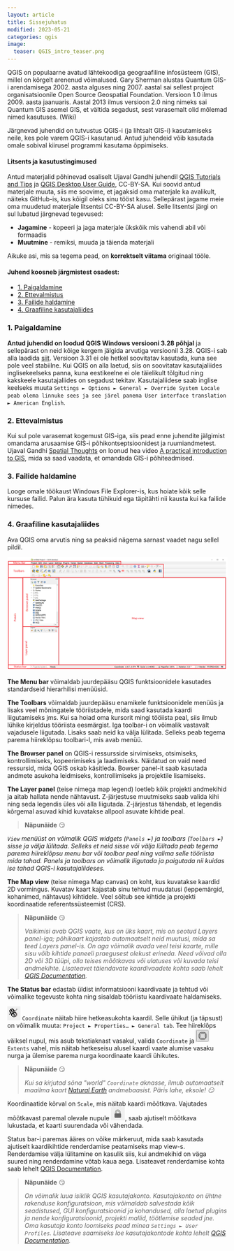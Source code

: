 ```yaml
---
layout: article
title: Sissejuhatus
modified: 2023-05-21
categories: qgis
image:
  teaser: QGIS_intro_teaser.png
---
```


QGIS on populaarne avatud lähtekoodiga geograafiline infosüsteem (GIS), millel on kõrgelt arenenud võimalused. Gary Sherman alustas Quantum GIS-i arendamisega 2002. aasta alguses ning 2007. aastal sai sellest project organisatsioonile Open Source Geospatial Foundation. Versioon 1.0 ilmus 2009. aasta jaanuaris. Aastal 2013 ilmus versioon 2.0 ning nimeks sai Quantum GIS asemel GIS, et vältida segadust, sest varasemalt olid mõlemad nimed kasutuses. (Wiki)

Järgnevad juhendid on tutvustus QGIS-i (ja lihtsalt GIS-i) kasutamiseks neile, kes pole varem QGIS-i kasutanud. Antud juhendeid võib kasutada omale sobival kiirusel programmi kasutama õppimiseks.

#### Litsents ja kasutustingimused
Antud materjalid põhinevad osaliselt Ujaval Gandhi juhendil [QGIS Tutorials and Tips](https://www.qgistutorials.com/en/docs/introduction.html) ja [QGIS Desktop User Guide](https://docs.qgis.org/3.28/en/docs/user_manual/index.html), CC-BY-SA. Kui soovid antud materjale muuta, siis me soovime, et jagaksid oma materjale ka avalikult, näiteks GitHub-is, kus kõigil oleks sinu tööst kasu. Sellepärast jagame meie oma muudetud materjale litsentsi CC-BY-SA alusel.
Selle litsentsi järgi on sul lubatud järgnevad tegevused:
+ **Jagamine** - kopeeri ja jaga materjale ükskõik mis vahendi abil või formaadis
+ **Muutmine** - remiksi, muuda ja täienda materjali

Aikuke asi, mis sa tegema pead, on **korrektselt viitama** originaal tööle.

#### Juhend koosneb järgmistest osadest:

- [1. Paigaldamine](#1-paigaldamine)
- [2. Ettevalmistus](#2-ettevalmistus)
- [3. Failide haldamine](#3-failide-haldamine)
- [4. Graafiline kasutajaliides](#4-graafiline-kasutajaliides)

### 1. Paigaldamine
**Antud juhendid on loodud QGIS Windows versiooni 3.28 põhjal** ja sellepärast on neid kõige kergem jälgida arvutiga versioonil 3.28.  QGIS-i sab alla laadida [siit](https://qgis.org/en/site/forusers/download.html). Versioon 3.31 ei ole hetkel soovitatav kasutada, kuna see pole veel stabiilne. Kui QGIS on alla laetud, siis on soovitatav kasutajaliides inglisekeelseks panna, kuna eestikeelne ei ole täielikult tõlgitud ning kakskeele kasutajaliides on segadust tekitav. Kasutajaliidese saab inglise keelseks muuta `Settings ► Options ► General ► Override System Locale peab olema linnuke sees ja see järel panema User interface translation ► American English`.

### 2. Ettevalmistus
Kui sul pole varasemat kogemust GIS-iga, siis pead enne juhendite jälgimist omandama arusaamise GIS-i põhikontseptsioonidest ja ruumiandmetest. Ujaval Gandhi [Spatial Thoughts](https://spatialthoughts.com/) on loonud hea video [A practical introduction to GIS](https://www.youtube.com/watch?v=yfLjnK569XY), mida sa saad vaadata, et omandada GIS-i põhiteadmised. 

### 3. Failide haldamine
Looge omale töökaust Windows File Explorer-is, kus hoiate kõik selle kursuse failid. Palun ära kasuta tühikuid ega täpitähti nii kausta kui ka failide nimedes.

### 4. Graafiline kasutajaliides
Ava QGIS oma arvutis ning sa peaksid nägema sarnast vaadet nagu sellel pildil.

![image of GUI](../../images/1_user_interface.png)

**The Menu bar** võimaldab juurdepääsu QGIS funktsioonidele kasutades standardseid hierarhilisi menüüsid.

**The Toolbars** võimaldab juurdepääsu enamikele funktsioonidele menüüs ja lisaks veel mõningatele tööriistadele, mida saad kasutada kaardi liigutamiseks jms. Kui sa hoiad oma kursorit mingi tööiista peal, siis ilmub lühike kirjeldus tööriista eesmärgist. Iga toolbar-i on võimalik vastavalt vajadusele liigutada. Lisaks saab neid ka välja lülitada. Selleks peab tegema parema hiireklõpsu toolbari-l, mis avab menüü.

**The Browser panel** on QGIS-i ressursside sirvimiseks, otsimiseks, kontrollimiseks, kopeerimiseks ja laadimiseks. Näidatud on vaid need ressursid, mida QGIS oskab käsitleda. Bowser panel-it saab kasutada andmete asukoha leidmiseks, kontrollimiseks ja projektile lisamiseks.

**The Layer panel** (teise nimega map legend) loetleb kõik projekti andmekihid ja aitab hallata nende nähtavust. Z-järjestuse muutmiseks saab valida kihi ning seda legendis üles või alla liigutada. Z-järjestus tähendab, et legendis kõrgemal asuvad kihid kuvatakse allpool asuvate kihtide peal. 

>**Näpunäide** :smirk:
>
*`View` menüüst on võimalik QGIS widgets (`Panels ►`) ja toolbars (`Toolbars ►`) sisse ja välja lülitada. Selleks et neid sisse või välja lülitada peab tegema parema hiireklõpsu menu bar või toolbar peal ning valima selle tööriista mida tahad. Panels ja toolbars on võimalik liigutada ja paigutada nii kuidas ise tahad QGIS-i kasutajaliideses.*

**The Map view** (teise nimega Map canvas) on koht, kus kuvatakse kaardid 2D vormingus. Kuvatav kaart kajastab sinu tehtud muudatusi (leppemärgid, kohanimed, nähtavus) kihtidele. Veel sõltub see kihtide ja projekti koordinaatide referentssüsteemist (CRS).

>**Näpunäide** :smirk:
>
>*Vaikimisi avab QGIS vaate, kus on üks kaart, mis on seotud Layers panel-iga; põhikaart kajastab automaatselt neid muutusi, mida sa teed Layers panel-is. On aga võimalik avada veel teisi kaarte, mille sisu võib kihtide paneeli praegusest olekust erineda. Need võivad olla 2D või 3D tüüpi, olla teises mõõtkavas või ulatuses või kuvada teisi andmekihte. Lisateavet täiendavate kaardivaadete kohta saab lehelt [QGIS Documentation](https://docs.qgis.org/3.28/en/docs/user_manual/map_views/map_view.html#setting-additional-map-views).*

**The Status bar** edastab üldist informatsiooni kaardivaate ja tehtud või võimalike tegevuste kohta ning sisaldab tööriistu kaardivaate haldamiseks.

![image of coordinate icon](../../images/icon_coordinate.png) `Coordinate` näitab hiire hetkeasukohta kaardil. Selle ühikut (ja täpsust) on võimalik muuta: `Project ► Properties… ► General tab`. Tee hiireklõps väiksel nupul, mis asub tekstiaknast vasakul, valida `Coordinate` ja ![image of extent icon](../../images/icon_extents.png) `Extents` vahel, mis näitab hetkeseisu alusel kaardi vaate  alumise vasaku nurga ja ülemise parema nurga koordinaate kaardi ühikutes.

>**Näpunäide** :smirk:
>
>*Kui sa kirjutad sõna "world" `Coordinate` aknasse, ilmub automaatselt maailma kaart [Natural Earth](https://www.naturalearthdata.com/) andmebaasist. Päris lahe, eksole! :smirk:*

Koordinaatide kõrval on `Scale`, mis näitab kaardi mõõtkava. Vajutades mõõtkavast paremal olevale nupule ![image of lock icon](../../images/icon_lock.png), saab ajutiselt mõõtkava lukustada, et kaarti suurendada või vähendada. 

Status bar-i paremas ääres on võike märkeruut, mida saab kasutada ajutiselt kaardikihtide renderdamise peatamiseks map view-s. Renderdamise välja lülitamine on kasulik siis, kui andmekihid on väga suured ning renderdamine võtab kaua aega. Lisateavet renderdamise kohta saab lehelt [QGIS Documentation](https://docs.qgis.org/3.28/en/docs/user_manual/map_views/map_view.html#controlling-map-rendering).

> **Näpunäide** :smirk:
>
>*On võimalik luua isiklik QGIS kasutajakonto. Kasutajakonto on ühtne rakenduse konfiguratsioon, mis võimaldab salvestada kõik seadistused, GUI konfiguratsioonid ja kohandused, alla laetud plugins ja nende konfiguratsioonid, projekti mallid, töötlemise seaded jne. Oma kasutaja konto loomiseks pead minea `Settings ► User Profiles`. Lisateave saamiseks loe kasutajakontode kohta lehelt [QGIS Documentation](https://docs.qgis.org/3.28/en/docs/user_manual/introduction/qgis_configuration.html#working-with-user-profiles).*
